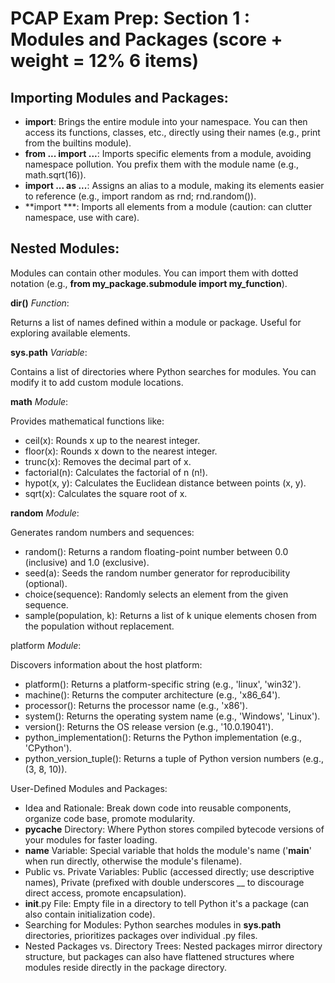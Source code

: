 # PCAP Exam Prep: Section 1 : Modules and Packages (score + weight = 12%  6 items)

## Importing Modules and Packages:

- **import**: Brings the entire module into your namespace. You can then access its functions, classes, etc., directly using their names (e.g., print from the builtins module).
- **from ... import ...**: Imports specific elements from a module, avoiding namespace pollution. You prefix them with the module name (e.g., math.sqrt(16)).
- **import ... as ...**: Assigns an alias to a module, making its elements easier to reference (e.g., import random as rnd; rnd.random()).
- **import ***: Imports all elements from a module (caution: can clutter namespace, use with care).

## Nested Modules:

Modules can contain other modules. You can import them with dotted notation (e.g., **from my_package.submodule import my_function**).

**dir()** *Function*:

Returns a list of names defined within a module or package. Useful for exploring available elements.

**sys.path** *Variable*:

Contains a list of directories where Python searches for modules. You can modify it to add custom module locations.

**math** *Module*:

Provides mathematical functions like:

- ceil(x): Rounds x up to the nearest integer.
- floor(x): Rounds x down to the nearest integer.
- trunc(x): Removes the decimal part of x.
- factorial(n): Calculates the factorial of n (n!).
- hypot(x, y): Calculates the Euclidean distance between points (x, y).
- sqrt(x): Calculates the square root of x.

**random** *Module*:

Generates random numbers and sequences:

- random(): Returns a random floating-point number between 0.0 (inclusive) and 1.0 (exclusive).
- seed(a): Seeds the random number generator for reproducibility (optional).
- choice(sequence): Randomly selects an element from the given sequence.
- sample(population, k): Returns a list of k unique elements chosen from the population without replacement.

platform *Module*:

Discovers information about the host platform:

- platform(): Returns a platform-specific string (e.g., 'linux', 'win32').
- machine(): Returns the computer architecture (e.g., 'x86_64').
- processor(): Returns the processor name (e.g., 'x86').
- system(): Returns the operating system name (e.g., 'Windows', 'Linux').
- version(): Returns the OS release version (e.g., '10.0.19041').
- python_implementation(): Returns the Python implementation (e.g., 'CPython').
- python_version_tuple(): Returns a tuple of Python version numbers (e.g., (3, 8, 10)).

User-Defined Modules and Packages:

- Idea and Rationale: Break down code into reusable components, organize code base, promote modularity.
- __pycache__ Directory: Where Python stores compiled bytecode versions of your modules for faster loading.
- __name__ Variable: Special variable that holds the module's name ('__main__' when run directly, otherwise the module's filename).
- Public vs. Private Variables: Public (accessed directly; use descriptive names), Private (prefixed with double underscores __ to discourage direct access, promote encapsulation).
- __init__.py File: Empty file in a directory to tell Python it's a package (can also contain initialization code).
- Searching for Modules: Python searches modules in **sys.path** directories, prioritizes packages over individual .py files.
- Nested Packages vs. Directory Trees: Nested packages mirror directory structure, but packages can also have flattened structures where modules reside directly in the package directory.

